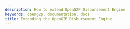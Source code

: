 ```yaml
---
description: How to extend OpenG2P Disbursement Engine
keywords: openg2p, documentation, docs
title: Extending the OpenG2P Disbursement Engine
---
```


